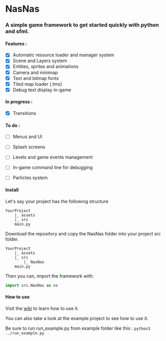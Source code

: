 # NasNas
### A simple game framework to get started quickly with python and sfml.

#### Features :
 - [x] Automatic resource loader and  manager system
 - [x] Scene and Layers system
 - [x] Entities, sprites and animations 
 - [x] Camera and minimap
 - [x] Text and bitmap fonts
 - [x] Tiled map loader (.tmx)
 - [x] Debug text display in-game
 
#### In progress :
 - [x] Transitions
 
#### To do :
 - [ ] Menus and UI
 - [ ] Splash screens
 - [ ] Levels and game events management
 - [ ] In-game command line for debugging
 - [ ] Particles system


#### Install

Let's say your project has the following structure
```
YourProject
    |_ assets
    |_ src
    main.py
```

Download the repository and copy the NasNas folder into your project src folder.
```
YourProject
    |_ assets
    |_ src
        |_ NasNas
    main.py
```
Then you can, import the framework with:
 ```python 
import src.NasNas as ns
```

#### How to use

Visit the [wiki](https://github.com/Madour/pySFMLGameEngine/wiki) to learn how to use it.

You can also take a look at the example project to see how to use it.

Be sure to run run_example.py from example folder like this : `python3 ../run_example.py`
